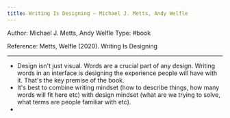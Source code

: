 ```yaml
---
title: Writing Is Designing – Michael J. Metts, Andy Welfle
---
```


Author: Michael J. Metts, Andy Welfle
Type: #book 

Reference:
Metts, Welfle (2020). Writing Is Designing

---

- Design isn't just visual. Words are a crucial part of any design. Writing words in an interface is designing the experience people will have with it. That's the key premise of the book.
- It's best to combine writing mindset (how to describe things, how many words will fit here etc) with design mindset (what are we trying to solve, what terms are people familiar with etc).
- 
